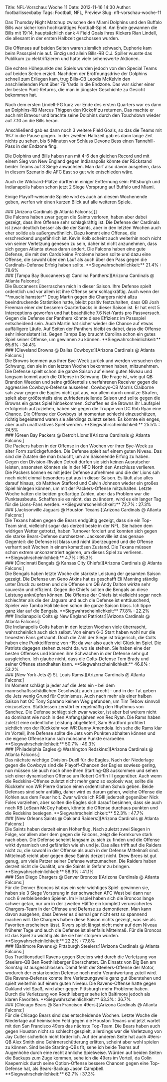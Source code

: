 Title: NFL-Vorschau: Woche 11
Date: 2012-11-16 14:30
Author: footballissexbaby
Tags: Football, NFL, Preview
Slug: nfl-vorschau-woche-11

Das Thursday Night Matchup zwischen den Miami Dolphins und den Buffalo
Bills war sicher kein hochkarätiges Football-Spiel. Am Ende gewannen die
Bills mit 19:14, hauptsächlich dank 4 Field Goals ihres Kickers Rian
Lindell, die allesamt in der ersten Halbzeit geschossen wurden.

Die Offenses auf beiden Seiten waren ziemlich schwach, Euphorie kam beim
Passspiel nie auf. Einzig und allein Bills-RB C.J. Spiller wusste das
Publikum zu elektrifizieren und hatte viele sehenswerte Aktionen.

Die echten Höhepunkte des Spiels wurden jedoch von den Special Teams auf
beiden Seiten erzielt. Nachdem der Eröffnungsdrive der Dolphins schnell
zum Erliegen kam, trug Bills-CB Leodis McKelvin den anschließenden Punt
über 79 Yards in die Endzone. Das war sicher einer der besten
Punt-Returns, die man in jüngster Geschichte zu Gesicht bekommen hat.

Nach dem ersten Lindell-FG kurz vor Ende des ersten Quarters war es dann
an Dolphins-RB Marcus Thigpen den Kickoff zu returnen. Das machte er
auch mit Bravour und brachte seine Dolphins durch den Touchdown wieder
auf 7:10 an die Bills heran.

Anschließend gab es dann noch 3 weitere Field Goals, so das die Teams
mit 19:7 in die Pause gingen. In der zweiten Halbzeit gab es dann lange
Zeit nichts zu sehen, bis 5 Minuten vor Schluss Devone Bess einen
Tannehill-Pass in der Endzone fing.

Die Dolphins und Bills haben nun mit 4-6 den gleichen Record und mit
einem Sieg von New England gegen Indianapolis könnte der Rückstand
beider Teams auf 3 Siege anwachsen. Man darf also davon ausgehen, dass
in diesem Szenario die AFC East so gut wie entschieden wäre.

Auch die Wildcard-Plätze dürften in einiger Entfernung sein: Pittsburgh
und Indianapolis haben schon jetzt 2 Siege Vorsprung auf Buffalo und
Miami.

Einige Playoff-weisende Spiele wird es auch an diesem Wochenende geben,
werfen wir einen kurzen Blick auf alle weiteren Spiele.

<div id="accordion">
### [Arizona Cardinals @ Atlanta Falcons:][]

<div>
Die Falcons haben zwar gegen die Saints verloren, haben aber dabei
gezeigt, dass ihre Offense sehr schlagkräftig ist. Die Defense der
Cardinals ist zwar deutlich besser als die der Saints, aber in den
letzten Wochen auch eher solide als außergewöhnlich. Dazu kommt eine
Offense, die erschreckend ungefährlich ist. Kevin Kolb scheint auch
weiterhin noch nicht von seiner Verletzung genesen zu sein, daher ist
nicht anzunehmen, dass sich gegen Atlanta etwas daran ändert. Die
Falcons haben eine gute Defense, die mit den Cards keine Probleme haben
sollte und dazu eine Offense, die sowohl über den Lauf als auch über den
Pass gegen die Cardinals-Defense Erfolg haben sollte.  
**Siegwahrscheinlichkeit:** 21.4% : 78.6%

</div>
### [Tampa Bay Buccaneers @ Carolina Panthers:][Arizona Cardinals @ Atlanta Falcons:]

<div>
Die Buccaneers überraschen mich in dieser Saison. Ihre Defense spielt
ordentlich und vor allem ist ihre Offense sehr schlagkräftig. Auch wenn
der "*muscle hamster*" Doug Martin gegen die Chargers nicht allzu
beeindruckende Statistiken hatte, bleibt positiv festzuhalten, dass QB
Josh Freeman einer der besseren Quarterbacks in dieser Saison ist. Er
hat erst 5 Interceptions geworfen und hat beachtliche 7.6 Net-Yards pro
Passversuch. Gegen die Defense der Panthers könnte diese Effizienz im
Passspiel entscheidend sein. Auch Martin hat sicher wieder die Chance
auf etwas auffälligere Läufe. Auf Seiten der Panthers bleibt es dabei,
dass die Offense sehr inkonsistent ist. Gegen Tampa Bay braucht Carolina
schon ein gutes Spiel seiner Offense, um gewinnen zu können.  
**Siegwahrscheinlichkeit:** 65.6% : 34.4%

</div>
### [Cleveland Browns @ Dallas Cowboys:][Arizona Cardinals @ Atlanta Falcons:]

<div>
Die Browns kommen aus ihrer Bye-Week zurück und werden versuchen den
Schwung, den sie in den letzten Wochen bekommen haben, mitzunehmen. Die
Defense spielt schon die ganze Saison auf einem guten Niveau und langsam
kommt auch die Offense in Schwung. Die Frage ist, wie gut QB Brandon
Weeden und seine größtenteils unerfahrenen Receiver gegen die aggressive
Cowboys-Defense aussehen. Cowboys-CB Morris Claiborne sah zwar gegen die
Eagles nicht gut aus, vor allem durch unnütze Strafen, spielt aber
größtenteils eine zufriedenstellende Saison und sollte gegen die Browns
ein gutes Spiel hinbekommen. Schaffen es die Browns ihr Laufspiel
erfolgreich aufzuziehen, haben sie gegen die Truppe von DC Rob Ryan eine
Chance. Die Offense der Cowboys ist momentan schlecht einzuschätzen,
richtig begeisternd waren sie allerdings zuletzt selten. Es könnte ein
enges, aber auch unattraktives Spiel werden.  
**Siegwahrscheinlichkeit:** 25.5% : 74.5%

</div>
### [Green Bay Packers @ Detroit Lions:][Arizona Cardinals @ Atlanta Falcons:]

<div>
Die Packers haben in der Offense in den Wochen vor ihrer Bye-Week zu
alter Form zurückgefunden. Die Defense spielt auf einem guten Niveau.
Das sind die Zutaten die man braucht, um am Saisonende Erfolg zu haben.
Gegen den Division-Rivalen Detroit dürfen sie sich keinen Ausrutscher
leisten, ansonsten könnten sie in der NFC North den Anschluss verlieren.
Die Packers können es mit jeder Defense aufnehmen und die der Lions sah
noch nicht einmal besonders gut aus in dieser Saison. Es läuft also
alles darauf hinaus, ob Matthew Stafford und Calvin Johnson wieder ein
großes Spiel hinlegen können, um mit der Packers-Offense mitzuhalten.
Letzte Woche hatten die beiden großartige Zahlen, aber das Problem war
die Punktausbeute. Schaffen sie es nicht, das zu ändern, wird es ein
langer Tag für die Lions-Fans werden.  
**Siegwahrscheinlichkeit:** 72.7% : 27.3%

</div>
### [Jacksonville Jaguars @ Houston Texans:][Arizona Cardinals @ Atlanta Falcons:]

<div>
Die Texans haben gegen die Bears endgültig gezeigt, dass sie ein
Top-Team sind, vielleicht sogar das derzeit beste in der NFL. Sie haben
dem widrigen Wetter getrotzt, haben Turnover forciert und konnten sich
gegen die starke Bears-Defense durchsetzen. Jacksonville ist das genaue
Gegenteil: die Defense ist blass und nicht überzeugend und die Offense
verharrt seit Wochen in einem komatösen Zustand. Die Texans müssen schon
extrem unkonzentriert agieren, um dieses Spiel zu verlieren.  
**Siegwahrscheinlichkeit:** 4.7% : 95.3%

</div>
### [Cincinnati Bengals @ Kansas City Chiefs:][Arizona Cardinals @ Atlanta Falcons:]

<div>
Die Bengals haben letzte Woche die stärkste Leistung der gesamten Saison
gezeigt. Die Defense um Geno Atkins hat es geschafft Eli Manning ständig
unter Druck zu setzen und die Offense um QB Andy Dalton wirkte sehr
souverän und effizient. Gegen die Chiefs sollten die Bengals an diese
Leistung anknüpfen können. Die Offense der Chiefs ist vielleicht sogar
noch schlechter als die der Jaguars und auch die Defense ist
enttäuschend, Spieler wie Tamba Hali bleiben schon die ganze Saison
blass. Ich tippe ganz klar auf die Bengals.  
**Siegwahrscheinlichkeit:** 77.8% : 22.2%

</div>
### [Indianapolis Colts @ New England Patriots:][Arizona Cardinals @ Atlanta Falcons:]

<div>
Die Indianapolis Colts haben in den letzten Wochen viele überrascht,
wahrscheinlich auch sich selbst. Von einem 6-3 Start haben wohl nur die
treuesten Fans geträumt. Doch die Zahl der Siege ist trügerisch, die
Colts haben eine Punktdifferenz von -15; da war also auch viel Glück im
Spiel. Die Patriots dagegen stehen zurecht da, wo sie stehen. Sie haben
eine der besten Offenses und können ihre Schwächen in der Defense sehr
gut ausgleichen. Ich glaube nicht, dass die Colts-Defense Tom Brady und
seiner Offense standhalten kann.  
**Siegwahrscheinlichkeit:** 46.8% : 53.2%

</div>
### [New York Jets @ St. Louis Rams:][Arizona Cardinals @ Atlanta Falcons:]

<div>
Im Moment schlägt ja jeder auf die Jets ein - bei dem
mannschaftsschädlichen Geschwätz auch zurecht - und in der Tat geben die
Jets wenig Grund für Optimismus. Auch nach mehr als einer halben Saison
hat OC Tony Sparano keinen Weg gefunden, um Tim Tebow sinnvoll
einzusetzen. Stattdessen zerstört er regelmäßig den Rhythmus von
Sanchez. Die Defense schlägt sich zwar wacker, ist aber bei weitem nicht
so dominant wie noch in den Anfangsjahren von Rex Ryan. Die Rams haben
zuletzt eine ordentliche Leistung abgeliefert, Sam Bradford profitiert
sichtlich von der Rückkehr von WR Danny Amendola. Ich sehe die Rams klar
im Vorteil, ihre Defense sollte die Jets vom Punkten abhalten können und
die eigene Offense kann sich mühsame Punkte erarbeiten.  
**Siegwahrscheinlichkeit:** 50.7% : 49.3%

</div>
### [Philadelphia Eagles @ Washington Redskins:][Arizona Cardinals @ Atlanta Falcons:]

<div>
Das nächste wichtige Division-Duell für die Eagles. Nach der Niederlage
gegen die Cowboys sind die Playoff-Chancen der Eagles sowieso gering,
nun müssen sie auch noch ohne ihren Starting-QB auskommen und sehen sich
einer dynamischen Offense um Robert Griffin III gegenüber. Auch wenn die
Redskins-Offense zuletzt nicht mehr ganz so explosiv war, sollte die
Rückkehr von WR Pierre Garcon einen ordentlichen Schub geben. Beide
Defenses sind sehr anfällig, daher wird es darum gehen, welche Offense
die Kohlen aus dem Feuer holt. Zwar würde ich RGIII jederzeit gegenüber
Nick Foles vorziehen, aber sollten die Eagles sich darauf besinnen, dass
sie auch noch RB LeSean McCoy haben, könnte die Offense durchaus punkten
und die Redskins besiegen.  
**Siegwahrscheinlichkeit:** 52.3% : 47.7%

</div>
### [New Orleans Saints @ Oakland Raiders:][Arizona Cardinals @ Atlanta Falcons:]

<div>
Die Saints haben derzeit einen Höhenflug. Nach zuletzt zwei Siegen in
Folge, vor allem aber dem gegen die Falcons, zeigt die Formkurve stark
nach oben. Die Defense scheint langsam zu sich zu finden und die Offense
wirkt dynamisch und gefährlich wie eh und je. Das alles trifft auf die
Raiders nicht zu, die sowohl in der Offense als auch in der Defense
Mittelmaß sind. Mittelmaß reicht aber gegen diese Saints derzeit nicht.
Drew Brees ist gut genug, um viele Patzer seiner Defense wettzumachen.
Die Raiders haben derzeit nicht die Qualität, um die Saints in Gefahr zu
bringen.  
**Siegwahrscheinlichkeit:** 58.9% : 41.1%

</div>
### [San Diego Chargers @ Denver Broncos:][Arizona Cardinals @ Atlanta Falcons:]

<div>
Für die Denver Broncos ist das ein sehr wichtiges Spiel: gewinnen sie,
haben sie 3 Siege Vorsprung in der schwachen AFC West bei dann nur noch
6 verbleibenden Spielen. Im Hinspiel haben sich die Broncos lange schwer
getan, nur um in der zweiten Hälfte ein komplett verunsichertes
Chargers-Team in der Offense und Defense zu demontieren. Man kann davon
ausgehen, dass Denver es diesmal gar nicht erst so spannend machen will.
Die Chargers haben diese Saison nichts gezeigt, was sie als Favoriten
erscheinen lässt. Rivers spielt längst nicht mehr auf dem Niveau
früherer Tage und auch die Defense ist allenfalls Mittelmaß. Für die
Broncos ist das Spiel zu wichtig als die sie hier stolpern würden.  
**Siegwahrscheinlichkeit:** 22.2% : 77.8%

</div>
### [Baltimore Ravens @ Pittsburgh Steelers:][Arizona Cardinals @ Atlanta Falcons:]

<div>
Das Traditionsduell Ravens gegen Steelers wird durch die Verletzung von
Steelers-QB Ben Roethlisberger überschattet. Ein Einsatz von Big Ben am
Sonntag ist ausgeschlossen. Damit fehlt der Steelers-Offense der Motor,
wodurch der erstarkenden Defense noch mehr Verantwortung zuteil wird.
Die Ravens-Defense konnte ihre Verletzungswelle ganz gut überstehen und
spielt weiterhin auf einem guten Niveau. Die Ravens-Offense hatte gegen
Oakland viel Spaß, wird aber gegen Pittsburgh mehr Probleme haben. Durch
die Verletzung von Roethlisberger sehe ich Baltimore jedoch als klaren
Favoriten.  
**Siegwahrscheinlichkeit:** 63.3% : 36.7%

</div>
### [Chicago Bears @ San Francisco 49ers:][Arizona Cardinals @ Atlanta Falcons:]

<div>
Für die Chicago Bears sind das entscheidende Wochen. Letzte Woche die
Niederlage auf heimischen Feld gegen die Houston Texans und jetzt wartet
mit den San Francisco 49ers das nächste Top-Team. Die Bears haben auch
gegen Houston nicht so schlecht gespielt, allerdings war die Verletzung
von Jay Cutler sicherlich nicht förderlich. Auf der anderen Seite hat
auch 49ers-QB Alex Smith eine Gehirnerschütterung erlitten, scheint aber
wohl spielen zu können. Sind beide Starting-QBs fit, sehe ich beide
Teams auf Augenhöhe durch eine recht ähnliche Spielweise. Würden auf
beiden Seiten die Backups zum Zuge kommen, sehe ich die 49ers im
Vorteil, da Colin Kaepernick durch seine Option-Offense bessere Chancen
gegen eine Top-Defense hat, als Bears-Backup Jason Campbell.  
**Siegwahrscheinlichkeit:** 62.7% : 37.3%

</div>
</div>

  [Arizona Cardinals @ Atlanta Falcons:]: #
